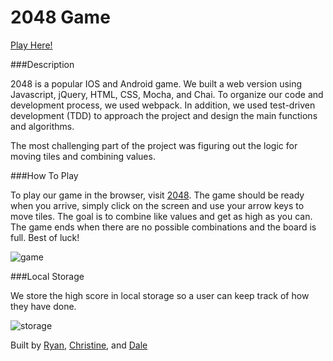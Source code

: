 # 2048 Game

[Play Here!](https://rcwestlake.github.io/2048/)

###Description

2048 is a popular IOS and Android game. We built a web version using Javascript, jQuery, HTML, CSS, Mocha, and Chai. To organize our code and development process, we used webpack. In addition, we used test-driven development (TDD) to approach the project and design the main functions and algorithms. 

The most challenging part of the project was figuring out the logic for moving tiles and combining values. 

###How To Play

To play our game in the browser, visit [2048](https://rcwestlake.github.io/2048/). The game should be ready when you arrive, simply click on the screen and use your arrow keys to move tiles. The goal is to combine like values and get as high as you can. The game ends when there are no possible combinations and the board is full. Best of luck! 

![game](https://cloud.githubusercontent.com/assets/9679076/19008250/1f06dc3a-8727-11e6-8225-d8de19767497.png)


###Local Storage

We store the high score in local storage so a user can keep track of how they have done. 

![storage](https://cloud.githubusercontent.com/assets/9679076/19008313/a6d43ebe-8727-11e6-985a-7044a0eb6776.png)

Built by [Ryan](https://github.com/rcwestlake), [Christine](https://github.com/ccgamble), and [Dale](https://github.com/dshendrickson)

